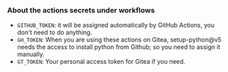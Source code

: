 ### About the actions secrets under workflows

- `GITHUB_TOKEN`: it will be assigned automatically by GitHub Actions, you don't need to do anything.
- `GH_TOKEN`: When you are using these actions on Gitea, setup-python@v5 needs the access to install python from Github; so you need to assign it manually.
- `GT_TOKEN`: Your personal access token for Gitea if you need.
